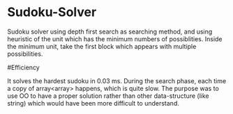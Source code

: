 # Sudoku-Solver

Sudoku solver using depth first search as searching method, and using heuristic of the unit which has the minimum numbers of possiblities. Inside the minimum unit, take the first block which appears with multiple possibilities.

#Efficiency

It solves the hardest sudoku in 0.03 ms. During the search phase, each time a copy of array<array<Block>> happens, which is quite slow. The purpose was to use OO to have a proper solution rather than other data-structure (like string) which would have been more difficult to understand.
